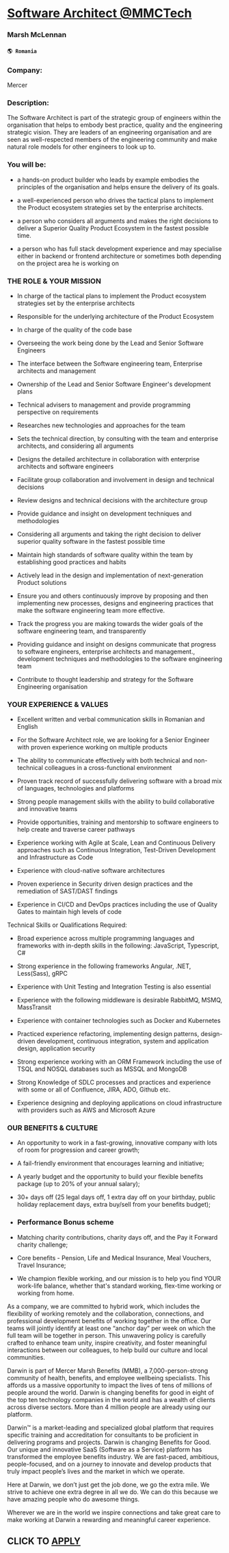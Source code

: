 # [Software Architect @MMCTech](https://www.remotewlb.com/apply/software-architect-mmctech)  
### Marsh McLennan  
#### `🌎 Romania`  

### Company:

Mercer

### Description:

The Software Architect is part of the strategic group of engineers within the organisation that helps to embody best practice, quality and the engineering strategic vision. They are leaders of an engineering organisation and are seen as well-respected members of the engineering community and make natural role models for other engineers to look up to.

### You will be:

  * a hands-on product builder who leads by example embodies the principles of the organisation and helps ensure the delivery of its goals.

  * a well-experienced person who drives the tactical plans to implement the Product ecosystem strategies set by the enterprise architects.

  * a person who considers all arguments and makes the right decisions to deliver a Superior Quality Product Ecosystem in the fastest possible time.

  * a person who has full stack development experience and may specialise either in backend or frontend architecture or sometimes both depending on the project area he is working on

### THE ROLE & YOUR MISSION

  * In charge of the tactical plans to implement the Product ecosystem strategies set by the enterprise architects

  * Responsible for the underlying architecture of the Product Ecosystem

  * In charge of the quality of the code base

  * Overseeing the work being done by the Lead and Senior Software Engineers

  * The interface between the Software engineering team, Enterprise architects and management

  * Ownership of the Lead and Senior Software Engineer's development plans

  * Technical advisers to management and provide programming perspective on requirements

  * Researches new technologies and approaches for the team

  * Sets the technical direction, by consulting with the team and enterprise architects, and considering all arguments

  * Designs the detailed architecture in collaboration with enterprise architects and software engineers

  * Facilitate group collaboration and involvement in design and technical decisions

  * Review designs and technical decisions with the architecture group

  * Provide guidance and insight on development techniques and methodologies

  * Considering all arguments and taking the right decision to deliver superior quality software in the fastest possible time

  * Maintain high standards of software quality within the team by establishing good practices and habits

  * Actively lead in the design and implementation of next-generation Product solutions

  * Ensure you and others continuously improve by proposing and then implementing new processes, designs and engineering practices that make the software engineering team more effective.

  * Track the progress you are making towards the wider goals of the software engineering team, and transparently

  * Providing guidance and insight on designs communicate that progress to software engineers, enterprise architects and management., development techniques and methodologies to the software engineering team

  * Contribute to thought leadership and strategy for the Software Engineering organisation

### YOUR EXPERIENCE & VALUES

  * Excellent written and verbal communication skills in Romanian and English

  * For the Software Architect role, we are looking for a Senior Engineer with proven experience working on multiple products

  * The ability to communicate effectively with both technical and non-technical colleagues in a cross-functional environment

  * Proven track record of successfully delivering software with a broad mix of languages, technologies and platforms

  * Strong people management skills with the ability to build collaborative and innovative teams

  * Provide opportunities, training and mentorship to software engineers to help create and traverse career pathways

  * Experience working with Agile at Scale, Lean and Continuous Delivery approaches such as Continuous Integration, Test-Driven Development and Infrastructure as Code

  * Experience with cloud-native software architectures

  * Proven experience in Security driven design practices and the remediation of SAST/DAST findings

  * Experience in CI/CD and DevOps practices including the use of Quality Gates to maintain high levels of code

Technical Skills or Qualifications Required:

  * Broad experience across multiple programming languages and frameworks with in-depth skills in the following: JavaScript, Typescript, C#

  * Strong experience in the following frameworks Angular, .NET, Less(Sass), gRPC

  * Experience with Unit Testing and Integration Testing is also essential

  * Experience with the following middleware is desirable RabbitMQ, MSMQ, MassTransit

  * Experience with container technologies such as Docker and Kubernetes

  * Practiced experience refactoring, implementing design patterns, design-driven development, continuous integration, system and application design, application security

  * Strong experience working with an ORM Framework including the use of TSQL and NOSQL databases such as MSSQL and MongoDB

  * Strong Knowledge of SDLC processes and practices and experience with some or all of Confluence, JIRA, ADO, Github etc.

  * Experience designing and deploying applications on cloud infrastructure with providers such as AWS and Microsoft Azure

### OUR BENEFITS & CULTURE

  * An opportunity to work in a fast-growing, innovative company with lots of room for progression and career growth;

  * A fail-friendly environment that encourages learning and initiative;

  * A yearly budget and the opportunity to build your flexible benefits package (up to 20% of your annual salary);

  * 30+ days off (25 legal days off, 1 extra day off on your birthday, public holiday replacement days, extra buy/sell from your benefits budget);

  * ### Performance Bonus scheme

  * Matching charity contributions, charity days off, and the Pay it Forward charity challenge;

  * Core benefits - Pension, Life and Medical Insurance, Meal Vouchers, Travel Insurance;

  * We champion flexible working, and our mission is to help you find YOUR work-life balance, whether that's standard working, flex-time working or working from home.

As a company, we are committed to hybrid work, which includes the flexibility of working remotely and the collaboration, connections, and professional development benefits of working together in the office. Our teams will jointly identify at least one “anchor day” per week on which the full team will be together in person. This unwavering policy is carefully crafted to enhance team unity, inspire creativity, and foster meaningful interactions between our colleagues, to help build our culture and local communities.

Darwin is part of Mercer Marsh Benefits (MMB), a 7,000-person-strong community of health, benefits, and employee wellbeing specialists. This affords us a massive opportunity to impact the lives of tens of millions of people around the world. Darwin is changing benefits for good in eight of the top ten technology companies in the world and has a wealth of clients across diverse sectors. More than 4 million people are already using our platform.

Darwin™ is a market-leading and specialized global platform that requires specific training and accreditation for consultants to be proficient in delivering programs and projects. Darwin is changing Benefits for Good. Our unique and innovative SaaS (Software as a Service) platform has transformed the employee benefits industry. We are fast-paced, ambitious, people-focused, and on a journey to innovate and develop products that truly impact people’s lives and the market in which we operate.

Here at Darwin, we don’t just get the job done, we go the extra mile. We strive to achieve one extra degree in all we do. We can do this because we have amazing people who do awesome things.

Wherever we are in the world we inspire connections and take great care to make working at Darwin a rewarding and meaningful career experience.

  
## CLICK TO [APPLY](https://www.remotewlb.com/apply/software-architect-mmctech)

